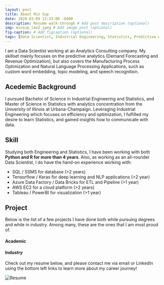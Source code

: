 ```yaml
---
layout: post
title: About Min Sup
date: 2020-03-09 13:23:00 -0400
description: Resume walk-through # Add post description (optional)
img: minsup_lee2.jpeg # Add image post (optional)
fig-caption: # Add figcaption (optional)
tags: [Data Scientist, Industrial Engineering, Statistics, Predictive Analytics, ML/DL, NLP]
---
```


I am a Data Scientist working at an Analytics Consulting company. My skillset mainly focuses on the predictive analytics (Demand Forecasting and Revenue Optimization), but also covers the Manufacturing Process Optimization and Natural Language Processing Applications, such as custom word embedding, topic modeling, and speech recognition.

## Acedemic Background
I pursued Bachelor of Science in Industrial Engineering and Statistics, and Master of Science in Statistics with analytics concentration from the University of Illinois at Urbana-Champaign. Leveraging Industrial Engineering which focuses on efficiency and optimization, I fulfilled my desire to learn Statistics, and gained insights how to communicate with data.


## Skill

Studying both Engineering and Statistics, I have been working with both __Python and R for more than 4 years__. Also, as working as an all-rounder Data Scientist, I do have the hand-on experience working with:

* SQL / SSMS for database (>2 years)
* Tensorflow / Keras for deep learning and NLP applications (>2 year)
* Azure Data Factory / Data Bricks for ETL and Pipeline (>1 year)
* AWS EC2 for a cloud platform (>2 years)
* Tableau / PowerBI for visualization (>1 year)


## Project 

Below is the list of a few projects I have done both while pursuing degrees and while in industry. Among many, these are the ones that I am most proud of.

#### Academic



#### Industry



Check out my resume below, and please contact me via email or LinkedIn using the bottom left links to learn more about my career journey!

![Resume]({{site.baseurl}}/assets/Minsup_Lee_Resume.png)

